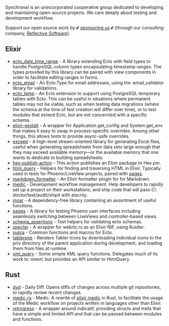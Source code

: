 Synchronal is an unincorporated cooperative group dedicated to developing and maintaining
open-source projects. We care deeply about testing and development workflow.

Support our open source work by 💕 [sponsoring us](https://github.com/sponsors/reflective-dev) 💕 
(through our consulting company, [Reflective Software](https://reflective.dev)).

## Elixir

- [ecto_date_time_range](https://hexdocs.pm/ecto_date_time_range) - A library extending Ecto with field types to handle
  PostgreSQL column types encapsulating timestamp ranges. The types provided by this library can be paired with view
  components in order to facilitate editing ranges in forms.
- [ecto_email](https://hexdocs.pm/ecto_email/) - An Ecto.Type for email addresses, using the :email_validator library for validations.
- [ecto_temp](https://hexdocs.pm/ecto_temp) - An Ecto extension to support using PostgreSQL temporary tables with Ecto.
  This can be useful in situations where permanent tables may not be viable, such as when testing data migrations
  (where the schema at the time of test creation will differ over time), or to test modules that extend Ecto, but
  are not concernted with a specific schema.
- [elixir-gestalt](https://hexdocs.pm/gestalt) - A wrapper for Application.get_config and System.get_env
  that makes it easy to swap in process-specific overrides. Among other things, this allows tests to provide
  async-safe overrides.
- [exceed](https://hexdocs.pm/exceed) - A high-level stream-oriented library for generating Excel files, useful
  when generating spreadsheets from data sets large enough that they may exceed available memory—or the available
  memory that one wants to dedicate to building spreadsheets.
- [hex-publish-action](https://github.com/synchronal/hex-publish-action) - This action publishes an Elixir package
  to Hex.pm.
- [html_query](https://hexdocs.pm/html_query) - Helpers for finding and traversing HTML
  in Elixir. Typically used in tests for Phoenix/LiveView projects, paired with [pages](https://hexdocs.pm/pages).
- [markdown_formatter](https://hexdocs.pm/markdown_formatter/readme.html) - An Elixir formatter plugin for
  for Markdown.
- [medic](https://hexdocs.pm/medic) - Development workflow management. Help developers to
  rapidly set up a project on their workstations, and ship code that will pass CI. doctor/test/audit/shipit
  with alacrity.
- [moar](https://hexdocs.pm/moar) - A dependency-free library containing an assortment of useful functions.
- [pages](https://hexdocs.pm/pages) - A library for testing Phoenix user interfaces including seamlessly
  switching between LiveViews and controller-based views.
- [schema_assertions](https://hexdocs.pm/schema_assertions) - Test helpers for validating ecto schemas.
- [specter](https://github.com/synchronal/specter) - A wrapper for webrtc.rs as an Elixir NIF, using Rustler.
- [supra](https://hexdocs.pm/supra) - Common functions and macros for Ecto.
- [tablerone](https://github.com/synchronal/tablerone) - Renders Tabler Icons by downloading individual icons to the
  priv directory of the parent application during development, and loading them from files at runtime.
- [xml_query](https://github.com/synchronal/xml_query) - Some simple XML query functions. Delegates much of its work
  to :xmerl, but provides an API similar to HtmlQuery.

## Rust

- [dyd](https://github.com/synchronal/dyd) - Daily Diff. Opens diffs of changes across multiple git
  repositories, to rapidly review recent changes.
- [medic-rs](https://github.com/synchronal/medic-rs) - Medic. A rewrite of [elixir medic](https://hexdocs.pm/medic)
  in Rust, to facilitate the usage of the Medic workflow on projects written in languages other than Elixir.
- [retrogress](https://github.com/synchronal/retrogress) - A wrapper around indicatif, providing structs and traits
  that have a simple and limited API and that can be passed between modules and functions.
